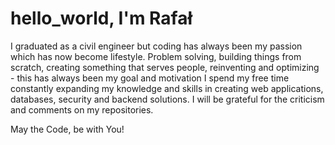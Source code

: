 # hello_world, I'm Rafał 

I graduated as a civil engineer but coding has always been my passion which has now become lifestyle. 
Problem solving, building things from scratch, creating something that serves people, reinventing and optimizing - this has always been my goal and motivation
I spend my free time constantly expanding my knowledge and skills in creating web applications, databases, security and backend solutions.
I will be grateful for the criticism and comments on my repositories. 

May the Code, be with You! 
